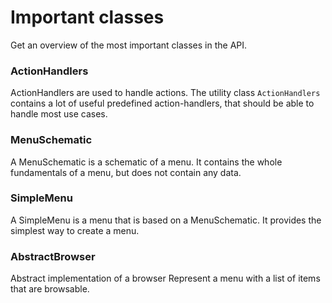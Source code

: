 # Important classes

Get an overview of the most important classes in the API.

### ActionHandlers

ActionHandlers are used to handle actions.
The utility class `ActionHandlers` contains a lot of useful predefined action-handlers,
that should be able to handle most use cases.

### MenuSchematic

A MenuSchematic is a schematic of a menu.
It contains the whole fundamentals of a menu, but does not contain any data.

### SimpleMenu

A SimpleMenu is a menu that is based on a MenuSchematic.
It provides the simplest way to create a menu.

### AbstractBrowser
Abstract implementation of a browser Represent a menu with a list of items that are browsable.
